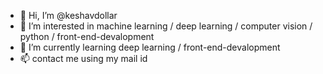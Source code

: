 - 👋 Hi, I’m @keshavdollar
- 👀 I’m interested in machine learning / deep learning / computer vision / python / front-end-devalopment 
- 🌱 I’m currently learning deep learning / front-end-devalopment
- 📫 contact me using my mail id 

<!---
keshavdollar/keshavdollar is a ✨ special ✨ repository because its `README.md` (this file) appears on your GitHub profile.
You can click the Preview link to take a look at your changes.
--->
